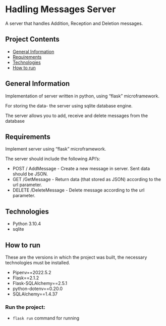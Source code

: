 # Hadling Messages Server
A server that handles Addition, Reception and Deletion messages.

## Project Contents
* [General Information](#general-information)
* [Requirements](#requirements)
* [Technologies](#technologies)
* [How to run](#How-to-run)

## General Information
Implementation of server written in python, using “flask” microframework.

For storing the data- the server using sqlite database engine.

The server allows you to add, receive and delete messages from the database

## Requirements
Implement server using “flask” microframework.

The server should include the following API’s:

* POST / AddMessage - Create a new message in server. Sent data should be JSON.
* GET /GetMessage - Return data (that stored as JSON) according to the url parameter.
* DELETE /DeleteMessage - Delete message according to the url parameter.

## Technologies
* Python 3.10.4
* sqlite

## How to run

These are the versions in which the project was built, the necessary technologies must be installed.

 * Pipenv==2022.5.2
 * Flask==2.1.2
 * Flask-SQLAlchemy==2.5.1
 * python-dotenv==0.20.0
 * SQLAlchemy==1.4.37
 
 ### Run the project:
 * ```flask run``` command for running
